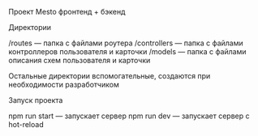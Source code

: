 Проект Mesto фронтенд + бэкенд

Директории

/routes — папка с файлами роутера
/controllers — папка с файлами контроллеров пользователя и карточки
/models — папка с файлами описания схем пользователя и карточки

Остальные директории вспомогательные, создаются при необходимости разработчиком

Запуск проекта

npm run start — запускает сервер
npm run dev — запускает сервер с hot-reload
